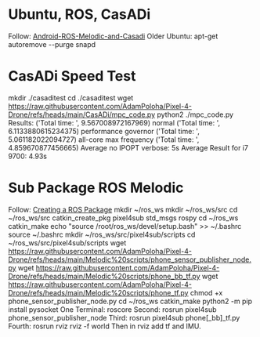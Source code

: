 # Ubuntu, ROS, CasADi
Follow: [Android-ROS-Melodic-and-Casadi](https://raw.githubusercontent.com/AdamPoloha/Android-ROS-Melodic-and-Casadi/refs/heads/main/README.md)
Older Ubuntu: apt-get autoremove --purge snapd

# CasADi Speed Test
mkdir ./casaditest
cd ./casaditest
wget https://raw.githubusercontent.com/AdamPoloha/Pixel-4-Drone/refs/heads/main/CasADi/mpc_code.py
python2 ./mpc_code.py
Results:
  ('Total time: ', 9.567008972167969) normal
  ('Total time: ', 6.1133880615234375) performance governor
  ('Total time: ', 5.061182022094727) all-core max frequency
  ('Total time: ', 4.859670877456665)
  Average no IPOPT verbose: 5s
Average Result for i7 9700: 4.93s

# Sub Package ROS Melodic
Follow: [Creating a ROS Package](https://wiki.ros.org/ROS/Tutorials/CreatingPackage)
  mkdir ~/ros_ws
  mkdir ~/ros_ws/src
  cd ~/ros_ws/src
  catkin_create_pkg pixel4sub std_msgs rospy
  cd ~/ros_ws
  catkin_make
  echo "source /root/ros_ws/devel/setup.bash" >> ~/.bashrc
  source ~/.bashrc
  mkdir ~/ros_ws/src/pixel4sub/scripts
  cd ~/ros_ws/src/pixel4sub/scripts
  wget https://raw.githubusercontent.com/AdamPoloha/Pixel-4-Drone/refs/heads/main/Melodic%20scripts/phone_sensor_publisher_node.py
  wget https://raw.githubusercontent.com/AdamPoloha/Pixel-4-Drone/refs/heads/main/Melodic%20scripts/phone_bb_tf.py
  wget https://raw.githubusercontent.com/AdamPoloha/Pixel-4-Drone/refs/heads/main/Melodic%20scripts/phone_tf.py
  chmod +x phone_sensor_publisher_node.py
  cd ~/ros_ws
  catkin_make
  python2 -m pip install pysocket
One Terminal:
  roscore
Second:
  rosrun pixel4sub phone_sensor_publisher_node
Third:
  rosrun pixel4sub phone[_bb]_tf.py
Fourth:
  rosrun rviz rviz -f world
Then in rviz add tf and IMU.
